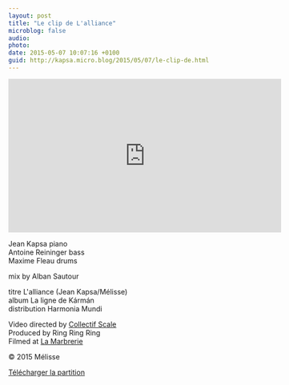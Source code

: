 ```yaml
---
layout: post
title: "Le clip de L'alliance"
microblog: false
audio: 
photo: 
date: 2015-05-07 10:07:16 +0100
guid: http://kapsa.micro.blog/2015/05/07/le-clip-de.html
---
```

<iframe src="https://player.vimeo.com/video/127064120?title=0&byline=0&portrait=0" width="545" height="307" frameborder="0" allowfullscreen="allowfullscreen"></iframe>

Jean Kapsa piano  
Antoine Reininger bass  
Maxime Fleau drums  

mix by Alban Sautour  

titre L'alliance (Jean Kapsa/Mélisse)  
album La ligne de Kármán  
distribution Harmonia Mundi  

Video directed by <a href="http://www.collectifscale.com">Collectif Scale</a>  
Produced by Ring Ring Ring  
Filmed at <a href="http://lamarbrerie.fr">La Marbrerie</a>  

© 2015 Mélisse  

<a href="http://kapsa.fr/img/L'alliance%20-%20Jean%20Kapsa.pdf">Télécharger la partition</a>
